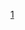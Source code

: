 

[1](https://github.com/pourmalek/covir2/blob/main/longitudinal/20210709/output/DELP/graph%2011a%20COVID-19%20daily%20deaths%2C%20Iran%2C%20DELP.pdf)

